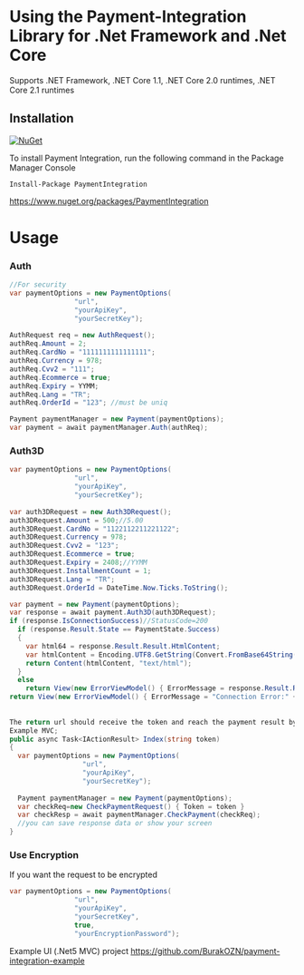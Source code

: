 # Using the Payment-Integration Library for .Net Framework and .Net Core

Supports .NET Framework, .NET Core 1.1, .NET Core 2.0 runtimes, .NET Core 2.1 runtimes
## Installation
[![NuGet](https://img.shields.io/nuget/v/paymentintegration.svg)](https://www.nuget.org/packages/PaymentIntegration)

To install Payment Integration, run the following command in the Package Manager Console

```
Install-Package PaymentIntegration
```
https://www.nuget.org/packages/PaymentIntegration

# Usage
### Auth

```csharp
//For security
var paymentOptions = new PaymentOptions(
                "url",
                "yourApiKey",
                "yourSecretKey");
                
AuthRequest req = new AuthRequest();
authReq.Amount = 2;
authReq.CardNo = "1111111111111111";
authReq.Currency = 978;
authReq.Cvv2 = "111";
authReq.Ecommerce = true;
authReq.Expiry = YYMM;
authReq.Lang = "TR";
authReq.OrderId = "123"; //must be uniq

Payment paymentManager = new Payment(paymentOptions);
var payment = await paymentManager.Auth(authReq);
```
### Auth3D

```csharp
var paymentOptions = new PaymentOptions(
                "url",
                "yourApiKey",
                "yourSecretKey");
                
var auth3DRequest = new Auth3DRequest();
auth3DRequest.Amount = 500;//5.00
auth3DRequest.CardNo = "1122112211221122";
auth3DRequest.Currency = 978;
auth3DRequest.Cvv2 = "123";
auth3DRequest.Ecommerce = true;
auth3DRequest.Expiry = 2408;//YYMM
auth3DRequest.InstallmentCount = 1;
auth3DRequest.Lang = "TR";
auth3DRequest.OrderId = DateTime.Now.Ticks.ToString();

var payment = new Payment(paymentOptions);
var response = await payment.Auth3D(auth3DRequest);
if (response.IsConnectionSuccess)//StatusCode=200
  if (response.Result.State == PaymentState.Success)
  {
    var html64 = response.Result.Result.HtmlContent;
    var htmlContent = Encoding.UTF8.GetString(Convert.FromBase64String(html64));
    return Content(htmlContent, "text/html");
  }
  else
    return View(new ErrorViewModel() { ErrorMessage = response.Result.Result.ResultMessage });
return View(new ErrorViewModel() { ErrorMessage = "Connection Error:" + response.StatusCode });
            
            
The return url should receive the token and reach the payment result by checking.
Example MVC;
public async Task<IActionResult> Index(string token)
{
  var paymentOptions = new PaymentOptions(
                  "url",
                  "yourApiKey",
                  "yourSecretKey");
                  
  Payment paymentManager = new Payment(paymentOptions);
  var checkReq=new CheckPaymentRequest() { Token = token }
  var checkResp = await paymentManager.CheckPayment(checkReq);
  //you can save response data or show your screen
}
```
### Use Encryption
If you want the request to be encrypted
```csharp
var paymentOptions = new PaymentOptions(
                "url",
                "yourApiKey",
                "yourSecretKey",
                true,
                "yourEncryptionPassword");
```
Example UI (.Net5 MVC) project https://github.com/BurakOZN/payment-integration-example
